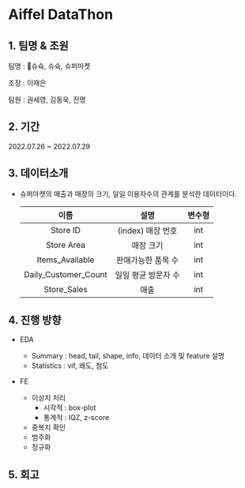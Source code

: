 # Aiffel DataThon

## 1. 팀명 & 조원

팀명 : 🗿슈슉, 슈슉, 슈퍼마켓

조장 : 이재은

팀원 : 권세영, 김동욱, 진명

## 2. 기간

2022.07.26 ~ 2022.07.29

## 3. 데이터소개

  - 슈퍼마켓의 매출과 매장의 크기, 일일 이용자수의 관계를 분석한 데이터이다.
  
    | 이름 | 설명 | 변수형
    |:---:|:---:|:---:|
    |Store ID|(index) 매장 번호|int|
    |Store Area|매장 크기| int|
    |Items_Available| 판매가능한 품목 수| int|  
    |Daily_Customer_Count| 일일 평균 방문자 수|int|
    |Store_Sales| 매출|int|

## 4. 진행 방향

  - EDA
    - Summary : head, tail, shape, info, 데이터 소개 및 feature 설명
    - Statistics : vif, 왜도, 첨도
    
  - FE
    - 이상치 처리
      - 시각적 : box-plot
      - 통계적 : IQZ, z-score
    - 중복치 확인
    - 범주화
    - 정규화
    
    
## 5. 회고

